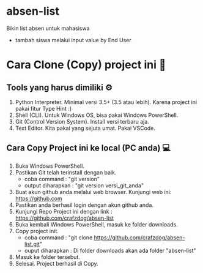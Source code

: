 # absen-list

Bikin list absen untuk mahasiswa

* tambah siswa melalui input value by End User

# Cara Clone (Copy) project ini 🍎

## Tools yang harus dimiliki ⚙️

1. Python Interpreter. Minimal versi 3.5+ (3.5 atau lebih). Karena project ini pakai fitur Type Hint :)
2. Shell (CLI). Untuk Windows OS, bisa pakai Windows PowerShell.
3. Git (Control Version System). Install versi terbaru aja.
4. Text Editor. Kita pakai yang sejuta umat. Pakai VSCode.

## Cara Copy Project ini ke local (PC anda) 💻

1. Buka Windows PowerShell.
2. Pastikan Git telah terinstall dengan baik.
   * coba command : "git version"
   * output diharapkan : "git version versi_git_anda"
3. Buat akun github anda melalui web browser. Kunjungi web ini:  https://github.com
4. Pastikan anda berhasil login dengan akun github anda.
5. Kunjungi Repo Project ini dengan link : https://github.com/crafzdog/absen-list
6. Buka kembali Windows PowerShell, masuk ke folder downloads.
7. Copy project init.
   * coba command : "git clone https://github.com/crafzdog/absen-list.git"
   * ouput diharapkan : Di folder downloads akan ada folder "absen-list"
8. Masuk ke folder tersebut.
9. Selesai. Project berhasil di Copy.
